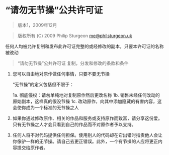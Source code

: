 # “请勿无节操”公共许可证

> 版本1，2009年12月

> 版权所有 (C) 2009 Philip Sturgeon <me@philsturgeon.uk>

任何人均被允许复制和发布此许可证完整的或经修改的副本，只要本许可证的名称被改动

> “请勿无节操”公共许可证
> 复制，分发和修改的条款和条件

 1. 您可以自由地对原作做任何事情，只要不要无节操

     “无节操”的定义包括但不限于：

	 1a. 彻底侵权：请勿单纯地对复制原作然后更改名称
	 1b. 销售未经任何改动的原始副本，这样真的很没节操
	 1c. 改动原作，向其中添加隐藏的有害内容，这会使你成为一个标准的无节操之人

 2. 如果你通过修改原作、相关的作品和服务或支持原作而致富，请分享这份爱。只有无节操之人才会只看到自己的作品而不对原作者予以支持。

 3. 任何人将不对代码提供任何担保。使用别人的代码却在它出错时指责他人会让你像驴一样的无节操。请自己去更正错误。此外，一个有节操的人应将更正内容提交给原作者。
